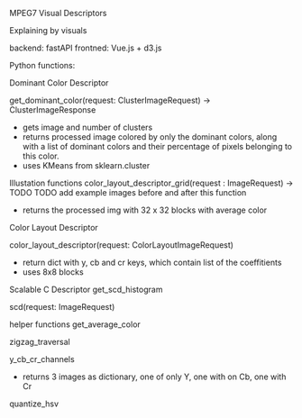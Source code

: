 MPEG7 Visual Descriptors

Explaining by visuals

backend: fastAPI
frontned: Vue.js + d3.js

Python functions:

Dominant Color Descriptor

get_dominant_color(request: ClusterImageRequest) -> ClusterImageResponse
- gets image and number of clusters
- returns processed image colored by only the dominant colors, along with a list of dominant colors and their percentage of pixels belonging to this color.
- uses KMeans from sklearn.cluster

Illustation functions
color_layout_descriptor_grid(request : ImageRequest) -> TODO
TODO add example images before and after this function
- returns the processed img with 32 x 32 blocks with average color


Color Layout Descriptor

color_layout_descriptor(request: ColorLayoutImageRequest)
- return dict with y, cb and cr keys, which contain list of the coeffitients
- uses 8x8 blocks

Scalable C Descriptor
get_scd_histogram

scd(request: ImageRequest)


helper functions
get_average_color

zigzag_traversal


y_cb_cr_channels
- returns 3 images as dictionary, one of only Y, one with on Cb, one with Cr

quantize_hsv

